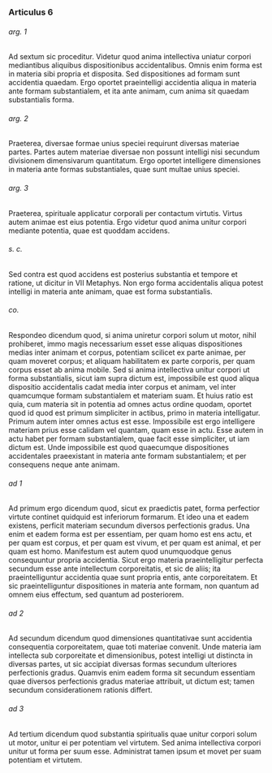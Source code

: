 ### Articulus 6

###### arg. 1
Ad sextum sic proceditur. Videtur quod anima intellectiva uniatur corpori mediantibus aliquibus dispositionibus accidentalibus. Omnis enim forma est in materia sibi propria et disposita. Sed dispositiones ad formam sunt accidentia quaedam. Ergo oportet praeintelligi accidentia aliqua in materia ante formam substantialem, et ita ante animam, cum anima sit quaedam substantialis forma.

###### arg. 2
Praeterea, diversae formae unius speciei requirunt diversas materiae partes. Partes autem materiae diversae non possunt intelligi nisi secundum divisionem dimensivarum quantitatum. Ergo oportet intelligere dimensiones in materia ante formas substantiales, quae sunt multae unius speciei.

###### arg. 3
Praeterea, spirituale applicatur corporali per contactum virtutis. Virtus autem animae est eius potentia. Ergo videtur quod anima unitur corpori mediante potentia, quae est quoddam accidens.

###### s. c.
Sed contra est quod accidens est posterius substantia et tempore et ratione, ut dicitur in VII Metaphys. Non ergo forma accidentalis aliqua potest intelligi in materia ante animam, quae est forma substantialis.

###### co.
Respondeo dicendum quod, si anima uniretur corpori solum ut motor, nihil prohiberet, immo magis necessarium esset esse aliquas dispositiones medias inter animam et corpus, potentiam scilicet ex parte animae, per quam moveret corpus; et aliquam habilitatem ex parte corporis, per quam corpus esset ab anima mobile. Sed si anima intellectiva unitur corpori ut forma substantialis, sicut iam supra dictum est, impossibile est quod aliqua dispositio accidentalis cadat media inter corpus et animam, vel inter quamcumque formam substantialem et materiam suam. Et huius ratio est quia, cum materia sit in potentia ad omnes actus ordine quodam, oportet quod id quod est primum simpliciter in actibus, primo in materia intelligatur. Primum autem inter omnes actus est esse. Impossibile est ergo intelligere materiam prius esse calidam vel quantam, quam esse in actu. Esse autem in actu habet per formam substantialem, quae facit esse simpliciter, ut iam dictum est. Unde impossibile est quod quaecumque dispositiones accidentales praeexistant in materia ante formam substantialem; et per consequens neque ante animam.

###### ad 1
Ad primum ergo dicendum quod, sicut ex praedictis patet, forma perfectior virtute continet quidquid est inferiorum formarum. Et ideo una et eadem existens, perficit materiam secundum diversos perfectionis gradus. Una enim et eadem forma est per essentiam, per quam homo est ens actu, et per quam est corpus, et per quam est vivum, et per quam est animal, et per quam est homo. Manifestum est autem quod unumquodque genus consequuntur propria accidentia. Sicut ergo materia praeintelligitur perfecta secundum esse ante intellectum corporeitatis, et sic de aliis; ita praeintelliguntur accidentia quae sunt propria entis, ante corporeitatem. Et sic praeintelliguntur dispositiones in materia ante formam, non quantum ad omnem eius effectum, sed quantum ad posteriorem.

###### ad 2
Ad secundum dicendum quod dimensiones quantitativae sunt accidentia consequentia corporeitatem, quae toti materiae convenit. Unde materia iam intellecta sub corporeitate et dimensionibus, potest intelligi ut distincta in diversas partes, ut sic accipiat diversas formas secundum ulteriores perfectionis gradus. Quamvis enim eadem forma sit secundum essentiam quae diversos perfectionis gradus materiae attribuit, ut dictum est; tamen secundum considerationem rationis differt.

###### ad 3
Ad tertium dicendum quod substantia spiritualis quae unitur corpori solum ut motor, unitur ei per potentiam vel virtutem. Sed anima intellectiva corpori unitur ut forma per suum esse. Administrat tamen ipsum et movet per suam potentiam et virtutem.

